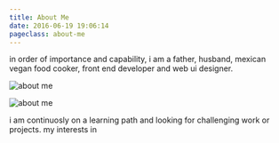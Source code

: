 ```yaml
---
title: About Me
date: 2016-06-19 19:06:14
pageclass: about-me
---
```

in order of importance and capability, i am a father, husband, mexican vegan food cooker, front end developer and web ui designer.

![about me](/img/aboutbg.jpg)

![about me](/img/aboutbg2.jpg)



i am continuosly on a  learning path and looking for challenging work or projects. my interests in 